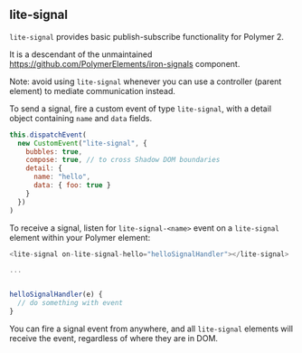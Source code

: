 
<!-- [![Build status](https://travis-ci.org/PolymerElements/lite-signal.svg?branch=master)](https://travis-ci.org/PolymerElements/lite-signal) -->

<!-- _[Demo and API docs](https://elements.polymer-project.org/elements/lite-signal)_ -->


## lite-signal

`lite-signal` provides basic publish-subscribe functionality for Polymer 2.

It is a descendant of the unmaintained https://github.com/PolymerElements/iron-signals component.

Note: avoid using `lite-signal` whenever you can use
a controller (parent element) to mediate communication
instead.

To send a signal, fire a custom event of type `lite-signal`, with
a detail object containing `name` and `data` fields.

```javascript
this.dispatchEvent(
  new CustomEvent("lite-signal", {
    bubbles: true,
    compose: true, // to cross Shadow DOM boundaries
    detail: {
      name: "hello",
      data: { foo: true }
    }
  })
)
```

To receive a signal, listen for `lite-signal-<name>` event on a
`lite-signal` element within your Polymer element:

```javascript
<lite-signal on-lite-signal-hello="helloSignalHandler"></lite-signal>

...


helloSignalHandler(e) {
  // do something with event
}
```

You can fire a signal event from anywhere, and all
`lite-signal` elements will receive the event, regardless
of where they are in DOM.
